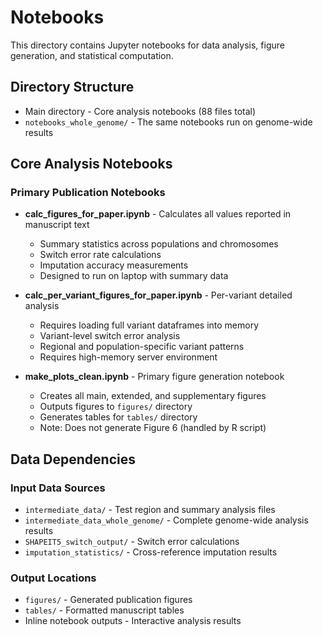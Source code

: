 # Notebooks

This directory contains Jupyter notebooks for data analysis, figure generation, and statistical computation.

## Directory Structure
- Main directory - Core analysis notebooks (88 files total)
- `notebooks_whole_genome/` - The same notebooks run on genome-wide results

## Core Analysis Notebooks

### Primary Publication Notebooks
- **calc_figures_for_paper.ipynb** - Calculates all values reported in manuscript text
  - Summary statistics across populations and chromosomes
  - Switch error rate calculations  
  - Imputation accuracy measurements
  - Designed to run on laptop with summary data
  
- **calc_per_variant_figures_for_paper.ipynb** - Per-variant detailed analysis
  - Requires loading full variant dataframes into memory
  - Variant-level switch error analysis
  - Regional and population-specific variant patterns
  - Requires high-memory server environment

- **make_plots_clean.ipynb** - Primary figure generation notebook
  - Creates all main, extended, and supplementary figures
  - Outputs figures to `figures/` directory
  - Generates tables for `tables/` directory
  - Note: Does not generate Figure 6 (handled by R script)

## Data Dependencies

### Input Data Sources
- `intermediate_data/` - Test region and summary analysis files
- `intermediate_data_whole_genome/` - Complete genome-wide analysis results
- `SHAPEIT5_switch_output/` - Switch error calculations  
- `imputation_statistics/` - Cross-reference imputation results

### Output Locations
- `figures/` - Generated publication figures
- `tables/` - Formatted manuscript tables  
- Inline notebook outputs - Interactive analysis results
